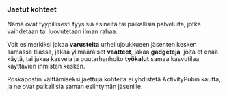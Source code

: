 ### Jaetut kohteet
Nämä ovat tyypillisesti fyysisiä esineitä tai paikallisia palveluita, jotka vaihdetaan tai luovutetaan ilman rahaa.

Voit esimerkiksi jakaa **varusteita** urheilujoukkueen jäsenten kesken samassa tilassa, jakaa ylimääräiset **vaatteet**, jakaa **gadgeteja**, joita et enää käytä, tai jakaa kasveja ja puutarhanhoito **työkalut** samaa kasvutilaa käyttävien ihmisten kesken.

Roskapostin välttämiseksi jaettuja kohteita ei yhdistetä ActivityPubin kautta, ja ne ovat paikallisia saman esiintymän jäsenille.
